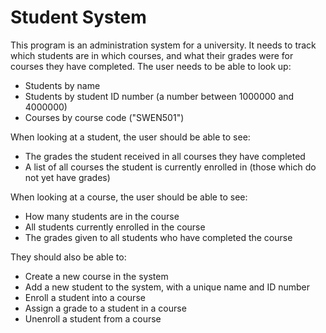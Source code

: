 # Student System

This program is an administration system for a university. It needs to track which students are in which courses, and what their grades were for courses they have completed. The user needs to be able to look up:

- Students by name
- Students by student ID number (a number between 1000000 and 4000000)
- Courses by course code ("SWEN501")

When looking at a student, the user should be able to see:

- The grades the student received in all courses they have completed
- A list of all courses the student is currently enrolled in (those which do not yet have grades)

When looking at a course, the user should be able to see:

- How many students are in the course
- All students currently enrolled in the course
- The grades given to all students who have completed the course

They should also be able to:

- Create a new course in the system
- Add a new student to the system, with a unique name and ID number
- Enroll a student into a course
- Assign a grade to a student in a course
- Unenroll a student from a course